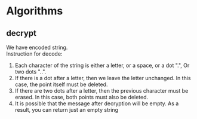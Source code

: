 # Algorithms
## decrypt
We have encoded string.  
Instruction for decode:
1) Each character of the string is either a letter, or a space, or a dot ".", Or two dots "..".
2) If there is a dot after a letter, then we leave the letter unchanged. In this case, the point itself must be deleted.
3) If there are two dots after a letter, then the previous character must be erased. In this case, both points must also be deleted.
4) It is possible that the message after decryption will be empty. As a result, you can return just an empty string